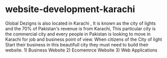 # website-development-karachi
Global Dezigns is also located in Karachi , It is known as the city of lights and the 70% of Pakistan's revenue is from Karachi, This particular city is the commercial city and every people in Pakistan is looking to move in Karachi for job and business point of view. When citizens of the City of light Start their business in this beautifull city they must need to build their website. 1) Business Website 2) Ecomemrce Website 3) Web Applications
